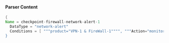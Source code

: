 #### Parser Content
```Java
{
Name = checkpoint-firewall-network-alert-1
  DataType = "network-alert"
  Conditions = [ """product="VPN-1 & FireWall-1"""", """Action="monitor"""" ]
}
```